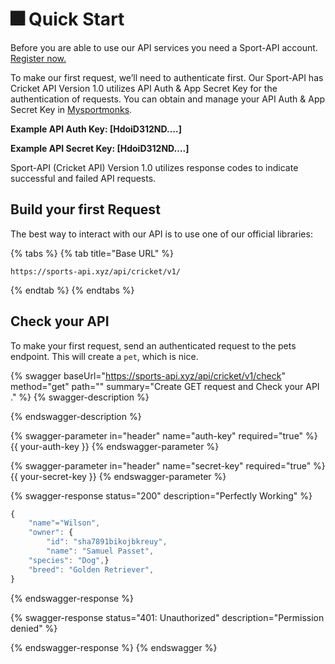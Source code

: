 # 🎆 Quick Start

Before you are able to use our API services you need a Sport-API account. [Register now.](https://my.sportmonks.com/register)

To make our first request, we’ll need to authenticate first. Our Sport-API has Cricket API Version 1.0 utilizes API Auth & App Secret Key for the authentication of requests. You can obtain and manage your API Auth & App Secret Key in [Mysportmonks](https://my.sportmonks.com/login).

**Example API Auth Key: \[HdoiD312ND….]**

**Example API Secret Key: \[HdoiD312ND….]**



Sport-API (Cricket API) Version 1.0 utilizes response codes to indicate successful and failed API requests.

## Build your first Request

The best way to interact with our API is to use one of our official libraries:

{% tabs %}
{% tab title="Base URL" %}
```
https://sports-api.xyz/api/cricket/v1/
```
{% endtab %}
{% endtabs %}

## Check your API

To make your first request, send an authenticated request to the pets endpoint. This will create a `pet`, which is nice.

{% swagger baseUrl="https://sports-api.xyz/api/cricket/v1/check" method="get" path="" summary="Create GET request and Check your API ." %}
{% swagger-description %}

{% endswagger-description %}

{% swagger-parameter in="header" name="auth-key" required="true" %}
\{{ your-auth-key }}
{% endswagger-parameter %}

{% swagger-parameter in="header" name="secret-key" required="true" %}
\{{ your-secret-key }}
{% endswagger-parameter %}

{% swagger-response status="200" description="Perfectly Working" %}
```javascript
{
    "name"="Wilson",
    "owner": {
        "id": "sha7891bikojbkreuy",
        "name": "Samuel Passet",
    "species": "Dog",}
    "breed": "Golden Retriever",
}
```
{% endswagger-response %}

{% swagger-response status="401: Unauthorized" description="Permission denied" %}

{% endswagger-response %}
{% endswagger %}
